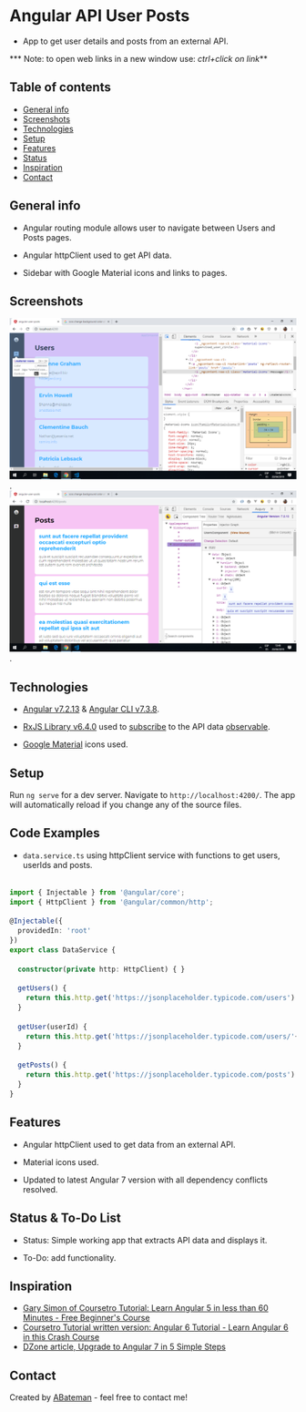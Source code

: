 # Angular API User Posts

* App to get user details and posts from an external API.

*** Note: to open web links in a new window use: _ctrl+click on link_**

## Table of contents

* [General info](#general-info)
* [Screenshots](#screenshots)
* [Technologies](#technologies)
* [Setup](#setup)
* [Features](#features)
* [Status](#status)
* [Inspiration](#inspiration)
* [Contact](#contact)

## General info

* Angular routing module allows user to navigate between Users and Posts pages.

* Angular httpClient used to get API data.

* Sidebar with Google Material icons and links to pages.

## Screenshots

![Example screenshot](./img/users.png).
![Example screenshot](./img/posts.png).

## Technologies

* [Angular v7.2.13](https://angular.io/) & [Angular CLI v7.3.8](https://cli.angular.io/).

* [RxJS Library v6.4.0](https://angular.io/guide/rx-library) used to [subscribe](http://reactivex.io/documentation/operators/subscribe.html) to the API data [observable](http://reactivex.io/documentation/observable.html).

* [Google Material](https://material.io/) icons used.

## Setup

Run `ng serve` for a dev server. Navigate to `http://localhost:4200/`. The app will automatically reload if you change any of the source files.

## Code Examples

* `data.service.ts` using httpClient service with functions to get users, userIds and posts.

```typescript

import { Injectable } from '@angular/core';
import { HttpClient } from '@angular/common/http';

@Injectable({
  providedIn: 'root'
})
export class DataService {

  constructor(private http: HttpClient) { }

  getUsers() {
    return this.http.get('https://jsonplaceholder.typicode.com/users')
  }

  getUser(userId) {
    return this.http.get('https://jsonplaceholder.typicode.com/users/'+userId)
  }

  getPosts() {
    return this.http.get('https://jsonplaceholder.typicode.com/posts')
  }
}

```

## Features

* Angular httpClient used to get data from an external API.

* Material icons used.

* Updated to latest Angular 7 version with all dependency conflicts resolved.

## Status & To-Do List

* Status: Simple working app that extracts API data and displays it.

* To-Do: add functionality.

## Inspiration

* [Gary Simon of Coursetro Tutorial: Learn Angular 5 in less than 60 Minutes - Free Beginner's Course](https://www.youtube.com/watch?v=oa9cnWTpqP8&t=50s)
* [Coursetro Tutorial written version: Angular 6 Tutorial - Learn Angular 6 in this Crash Course](https://coursetro.com/posts/code/154/Angular-6-Tutorial---Learn-Angular-6-in-this-Crash-Course)
* [DZone article, Upgrade to Angular 7 in 5 Simple Steps](https://dzone.com/articles/upgrade-to-angular-7-in-5-simple-steps-1)

## Contact

Created by [ABateman](https://www.andrewbateman.org) - feel free to contact me!

